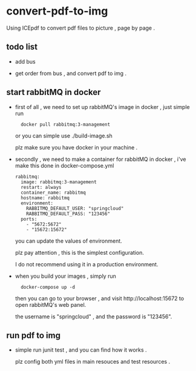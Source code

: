 # convert-pdf-to-img
Using ICEpdf to convert pdf files to picture , page by page . 

## todo list 

* add bus 

* get order from bus , and convert pdf to img .

## start rabbitMQ in docker 

* first of all , we need to set up rabbitMQ's image in docker , just simple run 

        docker pull rabbitmq:3-management
        
    or you can simple use ./build-image.sh
    
    plz make sure you have docker in your machine . 
    
* secondly , we need to make a container for rabbitMQ in docker , i've make this done in docker-compose.yml

      rabbitmq:
        image: rabbitmq:3-management
        restart: always
        container_name: rabbitmq
        hostname: rabbitmq
        environment:
          RABBITMQ_DEFAULT_USER: "springcloud"
          RABBITMQ_DEFAULT_PASS: "123456"
        ports:
          - "5672:5672"
          - "15672:15672"

    you can update the values of environment.
    
    plz pay attention , this is the simplest configuration. 
    
    I do not recommend using it in a production environment.
    
* when you build your images , simply run 

        docker-compose up -d 
    
    then you can go to your browser , and visit http://localhost:15672 to open rabbitMQ's web panel.
    
    the username is "springcloud" , and the password is "123456".    

## run pdf to img

* simple run junit test , and you can find how it works . 

    plz config both yml files in main resouces and test resources . 
